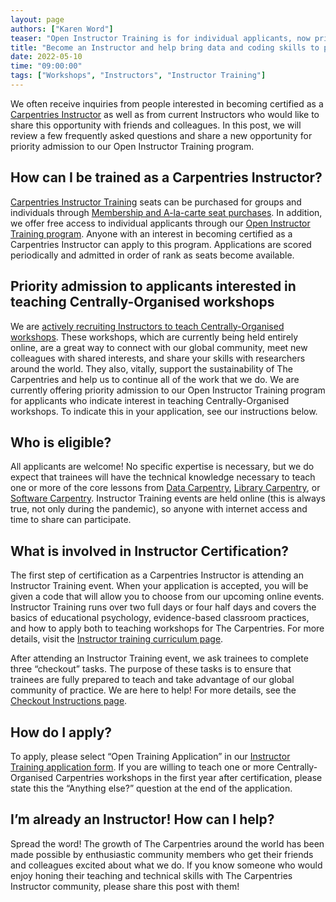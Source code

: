 ```yaml
---
layout: page
authors: ["Karen Word"]
teaser: "Open Instructor Training is for individual applicants, now prioritised for interest in teaching Centrally-Organised workshops"
title: "Become an Instructor and help bring data and coding skills to people across the globe!"
date: 2022-05-10
time: "09:00:00"
tags: ["Workshops", "Instructors", "Instructor Training"]
---
```


We often receive inquiries from people interested in becoming certified as a [Carpentries Instructor](https://carpentries.org/become-instructor/) as well as from current Instructors who would like to share this opportunity with friends and colleagues. In this post, we will review a few frequently asked questions and share a new opportunity for priority admission to our Open Instructor Training program.


## How can I be trained as a Carpentries Instructor?

[Carpentries Instructor Training](https://carpentries.github.io/instructor-training/) seats can be purchased for groups and individuals through [Membership and A-la-carte seat purchases](https://carpentries.org/membership/). In addition, we offer free access to individual applicants through our [Open Instructor Training program](https://carpentries.org/become-instructor/). Anyone with an interest in becoming certified as a Carpentries Instructor can apply to this program. Applications are scored periodically and admitted in order of rank as seats become available. 


## Priority admission to applicants interested in teaching Centrally-Organised workshops

We are [actively recruiting Instructors to teach Centrally-Organised workshops](https://carpentries.org/blog/2022/05/what-is-a-centrally-organised-workshop/). These workshops, which are currently being held entirely online, are a great way to connect with our global community, meet new colleagues with shared interests, and share your skills with researchers around the world. They also, vitally, support the sustainability of The Carpentries and help us to continue all of the work that we do. We are currently offering priority admission to our Open Instructor Training program for applicants who indicate interest in teaching Centrally-Organised workshops. To indicate this in your application, see our instructions below.


## Who is eligible?

All applicants are welcome! No specific expertise is necessary, but we do expect that trainees will have the technical knowledge necessary to teach one or more of the core lessons from [Data Carpentry](https://datacarpentry.org/lessons/), [Library Carpentry](https://librarycarpentry.org//lessons/), or [Software Carpentry](https://software-carpentry.org/lessons/). Instructor Training events are held online (this is always true, not only during the pandemic), so anyone with internet access and time to share can participate.


## What is involved in Instructor Certification?

The first step of certification as a Carpentries Instructor is attending an Instructor Training event. When your application is accepted, you will be given a code that will allow you to choose from our upcoming online events. Instructor Training runs over two full days or four half days and covers the basics of educational psychology, evidence-based classroom practices, and how to apply both to teaching workshops for The Carpentries. For more details, visit the [Instructor training curriculum page](https://carpentries.github.io/instructor-training/).

After attending an Instructor Training event, we ask trainees to complete three “checkout” tasks. The purpose of these tasks is to ensure that trainees are fully prepared to teach and take advantage of our global community of practice. We are here to help! For more details, see the [Checkout Instructions page](https://carpentries.github.io/instructor-training/checkout/index.html). 


## How do I apply?

To apply, please select “Open Training Application” in our [Instructor Training application form](https://amy.carpentries.org/forms/request_training/). If you are willing to teach one or more Centrally-Organised Carpentries workshops in the first year after certification, please state this the “Anything else?” question at the end of the application. 


## I’m already an Instructor! How can I help?

Spread the word! The growth of The Carpentries around the world has been made possible by enthusiastic community members who get their friends and colleagues excited about what we do. If you know someone who would enjoy honing their teaching and technical skills with The Carpentries Instructor community, please share this post with them!
